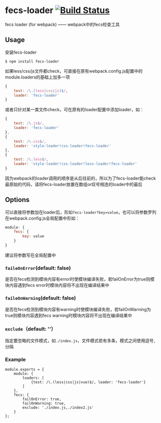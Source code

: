 # fecs-loader [![Build Status](http://img.shields.io/travis/MoOx/eslint-loader.svg)](https://travis-ci.org/MoOx/eslint-loader)
fecs loader (for webpack) —— webpack中的fecs检查工具
## Usage
安装fecs-loader

```shell
$ npm install fecs-loader
```
如果less/css/js文件都check，可直接在原有webpack.config.js配置中的module.loaders的基础上加多一项

```js
{
    test: /\.(less|css|js)$/,
    loader: 'fecs-loader'
}
```
或者只针对某一类文件check，可在原有的loader配置中添加loader，如：

```js
{
    test: /\.js$/,
    loader: 'fecs-loader'
},
{
    test: /\.css$/,
    loader: 'style-loader!css-loader!fecs-loader'
},
{
    test: /\.less$/,
    loader: 'style-loader!css-loader!less-loader!fecs-loader'
}
```
因为webpack的loader调用的顺序是从后往前的，所以为了fecs-loader能check最原始的代码，请将fecs-loader放置在数组or叹号相连的loader中的最后

## Options
可以直接将参数加在loader后，形如```fecs-loader?key=value```，也可以将参数罗列在webpack.config.js全局配置中形如：

```js
module: {
	fecs: {
		key: value
	}
}
```
建议将参数写在全局配置中
### ```faileOnError```(default: false)
是否在fecs检测到模块内容有error时使模块编译失败，若failOnError为true则模块内容遇到fecs error时模块内容将不出现在编译结果中
### ```faileOnWarning```(default: false)
是否在fecs检测到模块内容有warning时使模块编译失败，若failOnWarning为true则模块内容遇到fecs warning时模块内容将不出现在编译结果中
### ```exclude```（default: ''）
指定要忽略的文件模式，如```./index.js```，文件模式若有多条，模式之间使用逗号```,```分隔


### Example

```
module.exports = {
    module: {
        loaders: [
            {test: /\.(less|css|js|vue)$/, loader: 'fecs-loader'}
        ]
    },
    fecs: {
        failOnError: true,
        failOnWarning: true,
        exclude: './index.js,./index2.js'
    }
};

```
